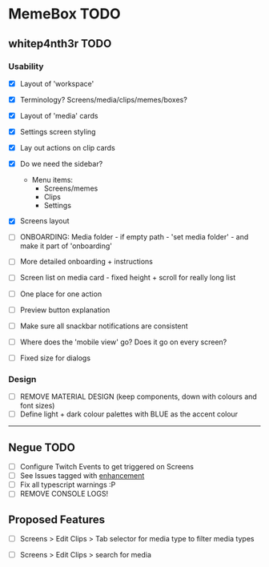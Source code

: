 
# MemeBox TODO

## whitep4nth3r TODO

### Usability

* [x] Layout of 'workspace'
* [x] Terminology? Screens/media/clips/memes/boxes?
* [x] Layout of 'media' cards
* [x] Settings screen styling
* [x] Lay out actions on clip cards
* [x] Do we need the sidebar?
    * Menu items:
        * Screens/memes
        * Clips
        * Settings
* [x] Screens layout
* [ ] ONBOARDING: Media folder - if empty path - 'set media folder' 
        - and make it part of 'onboarding'
* [ ] More detailed onboarding + instructions

* [ ] Screen list on media card - fixed height + scroll for really long list
* [ ] One place for one action
* [ ] Preview button explanation
* [ ] Make sure all snackbar notifications are consistent
* [ ] Where does the 'mobile view' go? Does it go on every screen?
* [ ] Fixed size for dialogs

### Design

* [ ] REMOVE MATERIAL DESIGN (keep components, down with colours and font sizes)
* [ ] Define light + dark colour palettes with BLUE as the accent colour

____


## Negue TODO

* [ ] Configure Twitch Events to get triggered on Screens
* [ ] See Issues tagged with [enhancement](https://github.com/negue/meme-box/labels/enhancement) 
* [ ] Fix all typescript warnings :P
* [ ] REMOVE CONSOLE LOGS!

## Proposed Features

* [ ] Screens > Edit Clips > Tab selector for media type to filter media types
* [ ] Screens > Edit Clips > search for media















 
